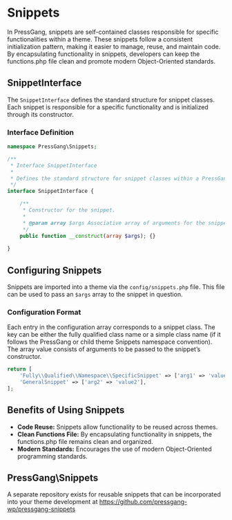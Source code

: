 # Snippets

In PressGang, snippets are self-contained classes responsible for specific functionalities within a theme. These
snippets follow a consistent initialization pattern, making it easier to manage, reuse, and maintain code. By
encapsulating functionality in snippets, developers can keep the functions.php file clean and promote modern
Object-Oriented standards.

## SnippetInterface

The `SnippetInterface` defines the standard structure for snippet classes. Each snippet is responsible for a specific
functionality and is initialized through its constructor.

### Interface Definition

```php
namespace PressGang\Snippets;

/**
 * Interface SnippetInterface
 *
 * Defines the standard structure for snippet classes within a PressGang theme.
 */
interface SnippetInterface {

	/**
	 * Constructor for the snippet.
	 *
	 * @param array $args Associative array of arguments for the snippet initialization.
	 */
	public function __construct(array $args); {}
	
}
```

## Configuring Snippets

Snippets are imported into a theme via the `config/snippets.php` file. This file can be used to pass an `$args` array to
the snippet in question.

### Configuration Format

Each entry in the configuration array corresponds to a snippet class. The key can be either the fully qualified class
name or a simple class name (if it follows the PressGang or child theme Snippets namespace convention). The array value
consists of arguments to be passed to the snippet’s constructor.

```php
return [
	'Fully\\Qualified\\Namespace\\SpecificSnippet' => ['arg1' => 'value1'],
	'GeneralSnippet' => ['arg2' => 'value2'],
];
```

## Benefits of Using Snippets

* **Code Reuse:** Snippets allow functionality to be reused across themes.
* **Clean Functions File:** By encapsulating functionality in snippets, the functions.php file remains clean and organized.
* **Modern Standards:** Encourages the use of modern Object-Oriented programming standards.

## PressGang\Snippets

A separate repository exists for reusable snippets that can be incorporated into your theme development at https://github.com/pressgang-wp/pressgang-snippets
